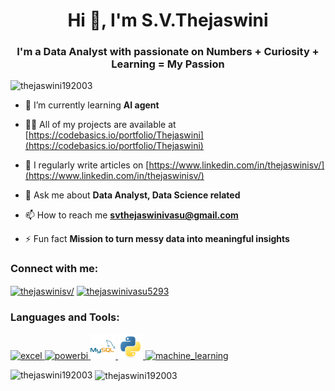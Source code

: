 <h1 align="center">Hi 👋, I'm S.V.Thejaswini</h1>
<h3 align="center">I'm a Data Analyst with passionate on Numbers + Curiosity + Learning = My Passion</h3>

<p align="left"> <img src="https://komarev.com/ghpvc/?username=thejaswini192003&label=Profile%20views&color=0e75b6&style=flat" alt="thejaswini192003" /> </p>

- 🌱 I’m currently learning **AI agent**

- 👨‍💻 All of my projects are available at [https://codebasics.io/portfolio/Thejaswini](https://codebasics.io/portfolio/Thejaswini)

- 📝 I regularly write articles on [https://www.linkedin.com/in/thejaswinisv/](https://www.linkedin.com/in/thejaswinisv/)

- 💬 Ask me about **Data Analyst, Data Science related**

- 📫 How to reach me **svthejaswinivasu@gmail.com**

- ⚡ Fun fact **Mission to turn messy data into meaningful insights**

<h3 align="left">Connect with me:</h3>
<p align="left">
<a href="https://linkedin.com/in/thejaswinisv/" target="blank"><img align="center" src="https://raw.githubusercontent.com/rahuldkjain/github-profile-readme-generator/master/src/images/icons/Social/linked-in-alt.svg" alt="thejaswinisv/" height="30" width="40" /></a>
<a href="https://www.youtube.com/c/thejaswinivasu5293" target="blank"><img align="center" src="https://raw.githubusercontent.com/rahuldkjain/github-profile-readme-generator/master/src/images/icons/Social/youtube.svg" alt="thejaswinivasu5293" height="30" width="40" /></a>
</p>

<h3 align="left">Languages and Tools:</h3>
<p align="left">
  <a href="https://www.microsoft.com/en-us/microsoft-365/excel" target="_blank" rel="noreferrer">
    <img src="https://cdn.worldvectorlogo.com/logos/microsoft-excel-2013.svg" alt="excel" width="40" height="40"/>
  </a>
  <a href="https://powerbi.microsoft.com/" target="_blank" rel="noreferrer">
    <img src="https://cdn.worldvectorlogo.com/logos/power-bi.svg" alt="powerbi" width="40" height="40"/>
  </a>
  <a href="https://www.mysql.com/" target="_blank" rel="noreferrer">
    <img src="https://raw.githubusercontent.com/devicons/devicon/master/icons/mysql/mysql-original-wordmark.svg" alt="mysql" width="40" height="40"/>
  </a>
  <a href="https://www.python.org" target="_blank" rel="noreferrer">
    <img src="https://raw.githubusercontent.com/devicons/devicon/master/icons/python/python-original.svg" alt="python" width="40" height="40"/>
  </a>
  <a href="https://scikit-learn.org/" target="_blank" rel="noreferrer">
    <img src="https://upload.wikimedia.org/wikipedia/commons/0/05/Scikit_learn_logo_small.svg" alt="machine_learning" width="40" height="40"/>
  </a>
</p>

<p><img align="left" src="https://github-readme-stats.vercel.app/api/top-langs?username=thejaswini192003&show_icons=true&locale=en&layout=compact" alt="thejaswini192003" /></p>

<p>&nbsp;<img align="center" src="https://github-readme-stats.vercel.app/api?username=thejaswini192003&show_icons=true&locale=en" alt="thejaswini192003" /></p>
